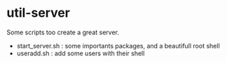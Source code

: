 util-server
===========

Some scripts too create a great server.

- start_server.sh : some importants packages, and a beautifull root shell
- useradd.sh      : add some users with their shell
